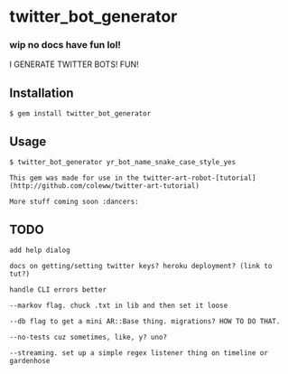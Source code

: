 # twitter_bot_generator

### wip no docs have fun lol!

I GENERATE TWITTER BOTS! FUN!

## Installation

    $ gem install twitter_bot_generator

## Usage

    $ twitter_bot_generator yr_bot_name_snake_case_style_yes

    This gem was made for use in the twitter-art-robot-[tutorial](http://github.com/coleww/twitter-art-tutorial)

    More stuff coming soon :dancers:

## TODO

    add help dialog

    docs on getting/setting twitter keys? heroku deployment? (link to tut?)

    handle CLI errors better

    --markov flag. chuck .txt in lib and then set it loose

    --db flag to get a mini AR::Base thing. migrations? HOW TO DO THAT.

    --no-tests cuz sometimes, like, y? uno?

    --streaming. set up a simple regex listener thing on timeline or gardenhose
